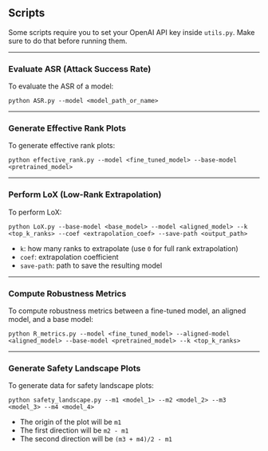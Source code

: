 ## Scripts

Some scripts require you to set your OpenAI API key inside `utils.py`. Make sure to do that before running them.

---

### Evaluate ASR (Attack Success Rate)

To evaluate the ASR of a model:

```
python ASR.py --model <model_path_or_name>
```

---

### Generate Effective Rank Plots

To generate effective rank plots:

```
python effective_rank.py --model <fine_tuned_model> --base-model <pretrained_model>
```

---

### Perform LoX (Low-Rank Extrapolation)

To perform LoX:

```
python LoX.py --base-model <base_model> --model <aligned_model> --k <top_k_ranks> --coef <extrapolation_coef> --save-path <output_path>
```

- `k`: how many ranks to extrapolate (use `0` for full rank extrapolation)
- `coef`: extrapolation coefficient
- `save-path`: path to save the resulting model

---

### Compute Robustness Metrics

To compute robustness metrics between a fine-tuned model, an aligned model, and a base model:

```
python R_metrics.py --model <fine_tuned_model> --aligned-model <aligned_model> --base-model <pretrained_model> --k <top_k_ranks>
```

---

### Generate Safety Landscape Plots

To generate data for safety landscape plots:

```
python safety_landscape.py --m1 <model_1> --m2 <model_2> --m3 <model_3> --m4 <model_4>
```

- The origin of the plot will be `m1`
- The first direction will be `m2 - m1`
- The second direction will be `(m3 + m4)/2 - m1`
